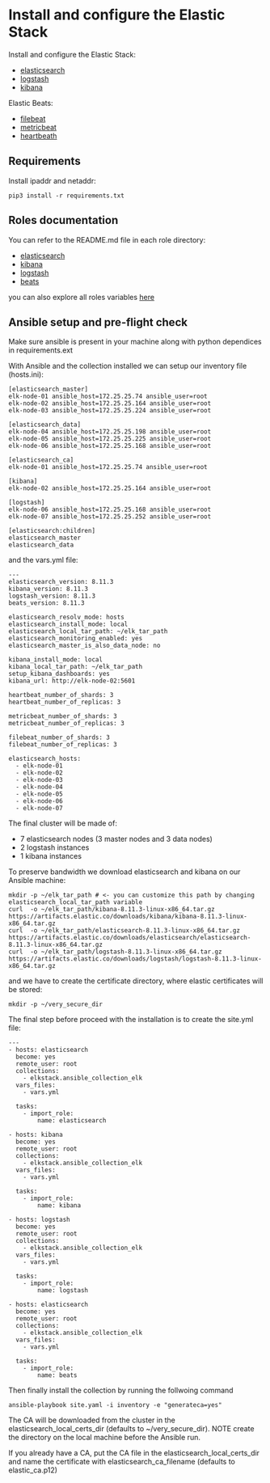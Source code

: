 # Install and configure the Elastic Stack

Install and configure the Elastic Stack:

* [elasticsearch](https://www.elastic.co/elasticsearch/)
* [logstash](https://www.elastic.co/logstash/)
* [kibana](https://www.elastic.co/kibana/)

Elastic Beats:

* [filebeat](https://www.elastic.co/beats/filebeat)
* [metricbeat](https://www.elastic.co/beats/metricbeat)
* [heartbeath](https://www.elastic.co/beats/heartbeat)

## Requirements

Install ipaddr and netaddr:

```
pip3 install -r requirements.txt
```

## Roles documentation

You can refer to the README.md file in each role directory:

* [elasticsearch](roles/elasticsearch/)
* [kibana](roles/kibana/)
* [logstash](roles/logstash/)
* [beats](roles/beats/)

you can also explore all roles variables [here](docs/ROLES_VARS.md)

## Ansible setup and pre-flight check

Make sure ansible is present in your machine along with python dependices in requirements.ext

With Ansible and the collection installed we can setup our inventory file (hosts.ini):

```
[elasticsearch_master]
elk-node-01 ansible_host=172.25.25.74 ansible_user=root
elk-node-02 ansible_host=172.25.25.164 ansible_user=root
elk-node-03 ansible_host=172.25.25.224 ansible_user=root

[elasticsearch_data]
elk-node-04 ansible_host=172.25.25.198 ansible_user=root
elk-node-05 ansible_host=172.25.25.225 ansible_user=root
elk-node-06 ansible_host=172.25.25.168 ansible_user=root

[elasticsearch_ca]
elk-node-01 ansible_host=172.25.25.74 ansible_user=root

[kibana]
elk-node-02 ansible_host=172.25.25.164 ansible_user=root

[logstash]
elk-node-06 ansible_host=172.25.25.168 ansible_user=root
elk-node-07 ansible_host=172.25.25.252 ansible_user=root

[elasticsearch:children]
elasticsearch_master
elasticsearch_data
```

and the vars.yml file:

```
---
elasticsearch_version: 8.11.3
kibana_version: 8.11.3
logstash_version: 8.11.3
beats_version: 8.11.3

elasticsearch_resolv_mode: hosts
elasticsearch_install_mode: local
elasticsearch_local_tar_path: ~/elk_tar_path
elasticsearch_monitoring_enabled: yes
elasticsearch_master_is_also_data_node: no

kibana_install_mode: local
kibana_local_tar_path: ~/elk_tar_path
setup_kibana_dashboards: yes
kibana_url: http://elk-node-02:5601

heartbeat_number_of_shards: 3
heartbeat_number_of_replicas: 3

metricbeat_number_of_shards: 3
metricbeat_number_of_replicas: 3

filebeat_number_of_shards: 3
filebeat_number_of_replicas: 3

elasticsearch_hosts:
  - elk-node-01 
  - elk-node-02
  - elk-node-03
  - elk-node-04
  - elk-node-05
  - elk-node-06
  - elk-node-07
```


The final cluster will be made of:

* 7 elasticsearch nodes (3 master nodes and 3 data nodes)
* 2 logstash instances
* 1 kibana  instances

To preserve bandwidth we download elasticsearch and kibana on our Ansible machine:

```
mkdir -p ~/elk_tar_path # <- you can customize this path by changing elasticsearch_local_tar_path variable
curl  -o ~/elk_tar_path/kibana-8.11.3-linux-x86_64.tar.gz https://artifacts.elastic.co/downloads/kibana/kibana-8.11.3-linux-x86_64.tar.gz
curl  -o ~/elk_tar_path/elasticsearch-8.11.3-linux-x86_64.tar.gz https://artifacts.elastic.co/downloads/elasticsearch/elasticsearch-8.11.3-linux-x86_64.tar.gz
curl  -o ~/elk_tar_path/logstash-8.11.3-linux-x86_64.tar.gz https://artifacts.elastic.co/downloads/logstash/logstash-8.11.3-linux-x86_64.tar.gz 

```

and we have to create the certificate directory, where elastic certificates will be stored:

```
mkdir -p ~/very_secure_dir
```

The final step before proceed with the installation is to create the site.yml file:

```
---
- hosts: elasticsearch
  become: yes
  remote_user: root
  collections:
    - elkstack.ansible_collection_elk
  vars_files:
    - vars.yml

  tasks:
    - import_role:
        name: elasticsearch

- hosts: kibana 
  become: yes
  remote_user: root
  collections:
    - elkstack.ansible_collection_elk
  vars_files:
    - vars.yml

  tasks:
    - import_role:
        name: kibana

- hosts: logstash 
  become: yes
  remote_user: root
  collections:
    - elkstack.ansible_collection_elk
  vars_files:
    - vars.yml

  tasks:
    - import_role:
        name: logstash

- hosts: elasticsearch 
  become: yes
  remote_user: root
  collections:
    - elkstack.ansible_collection_elk
  vars_files:
    - vars.yml

  tasks:
    - import_role:
        name: beats

```
Then finally install the collection by running the follwoing command

```ansible-playbook site.yaml -i inventory -e "generateca=yes"```

The CA will be downloaded from the cluster in the elasticsearch_local_certs_dir (defaults to ~/very_secure_dir). NOTE create the directory on the local machine before the Ansible run.

If you already have a CA, put the CA file in the elasticsearch_local_certs_dir and name the certificate with elasticsearch_ca_filename (defaults to elastic_ca.p12)
